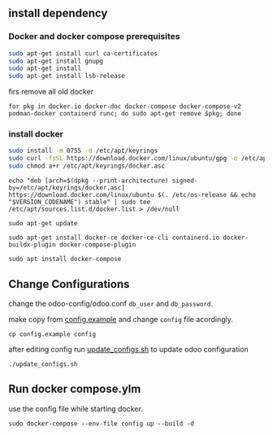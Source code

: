 

## install dependency

### Docker and docker compose prerequisites
```sh 
sudo apt-get install curl ca-certificates
sudo apt-get install gnupg
sudo apt-get install 
sudo apt-get install lsb-release 
```

firs remove all old docker

 `for pkg in docker.io docker-doc docker-compose docker-compose-v2 podman-docker containerd runc; do sudo apt-get remove $pkg; done`

### install docker
```sh
sudo install -m 0755 -d /etc/apt/keyrings
sudo curl -fsSL https://download.docker.com/linux/ubuntu/gpg -o /etc/apt/keyrings/docker.asc
sudo chmod a+r /etc/apt/keyrings/docker.asc
```

`echo "deb [arch=$(dpkg --print-architecture) signed-by=/etc/apt/keyrings/docker.asc] https://download.docker.com/linux/ubuntu $(. /etc/os-release && echo "$VERSION_CODENAME") stable" | sudo tee /etc/apt/sources.list.d/docker.list > /dev/null`

`sudo apt-get update`

`sudo apt-get install docker-ce docker-ce-cli containerd.io docker-buildx-plugin docker-compose-plugin`

`sudo apt install docker-compose`

## Change Configurations

change the odoo-config/odoo.conf `db_user` and `db_password`.

make copy from [config.example](config.example) and change `config` file acordingly.

`cp config.example config`

after editing config run [update_configs.sh](update_configs.sh) to update odoo configuration

`./update_configs.sh` 

## Run docker compose.ylm 

use the config file while starting docker.

`sudo docker-compose --env-file config up --build -d`